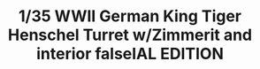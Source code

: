 ---
title: "1/35 WWII German King Tiger Henschel Turret w/Zimmerit and interior falseIAL EDITION"
price: "TBA" 
desc: "Maketa"
img_path: "/assets/img/TAKO2045S.jpg"
brand: "N/A"
available: false
special_offer: false
new: false
soon: false
cat: "010000"
subcat: "010200"
subsubcat: "0N/A"
sifra: "TAKO2045S"
---